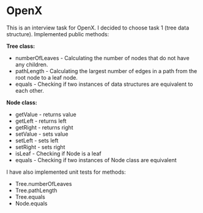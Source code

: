 # OpenX
This is an interview task for OpenX. I decided to choose task 1 (tree data structure). 
Implemented public methods:

**Tree class:**
- numberOfLeaves - Calculating the number of nodes that do not have any children.
- pathLength - Calculating the largest number of edges in a path from the root node to a leaf node.
- equals - Checking if two instances of data structures are equivalent to each other.

**Node class:**
- getValue - returns value
- getLeft - returns left
- getRight - returns right
- setValue - sets value
- setLeft - sets left
- setRight - sets right
- isLeaf - Checking if Node is a leaf
- equals - Checking if two instances of Node class are equivalent

I have also implemented unit tests for methods:
- Tree.numberOfLeaves
- Tree.pathLength
- Tree.equals
- Node.equals


	
